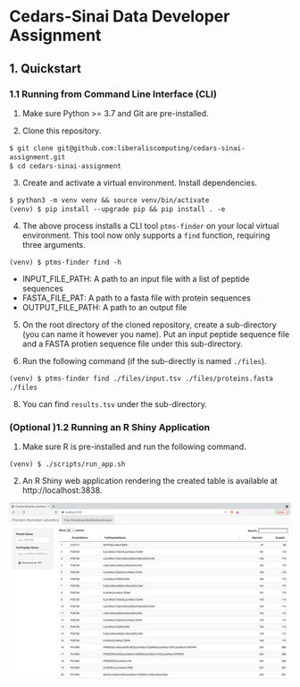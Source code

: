 # Cedars-Sinai Data Developer Assignment

## 1. Quickstart

### 1.1 Running from Command Line Interface (CLI)

1. Make sure Python >= 3.7 and Git are pre-installed.

2. Clone this repository.

```
$ git clone git@github.com:liberaliscomputing/cedars-sinai-assignment.git
$ cd cedars-sinai-assignment
```

3. Create and activate a virtual environment. Install dependencies.

```
$ python3 -m venv venv && source venv/bin/activate
(venv) $ pip install --upgrade pip && pip install . -e
```

4. The above process installs a CLI tool `ptms-finder` on your local virtual environment. This tool now only supports a `find` function, requiring three arguments.

```
(venv) $ ptms-finder find -h
```

- INPUT_FILE_PATH: A path to an input file with a list of peptide sequences
- FASTA_FILE_PAT: A path to a fasta file with protein sequences
- OUTPUT_FILE_PATH: A path to an output file

5. On the root directory of the cloned repository, create a sub-directory (you can name it however you name). Put an input peptide sequence file and a FASTA protien sequence file under this sub-directory.

6. Run the following command (if the sub-directly is named `./files`).

```
(venv) $ ptms-finder find ./files/input.tsv ./files/proteins.fasta ./files
```

8. You can find `results.tsv` under the sub-directory.

### (Optional )1.2 Running an R Shiny Application

1. Make sure R is pre-installed and run the following command.

```
(venv) $ ./scripts/run_app.sh
```

2. An R Shiny web application rendering the created table is available at http://localhost:3838.

![Dashboard](./docs/dashboard.png)

